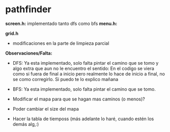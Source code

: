 # pathfinder

**screen.h:** implementado tanto dfs como bfs
**menu.h:**

**grid.h**

- modificaciones en la parte de limpieza parcial

**Observaciones/Falta:**

- DFS: Ya esta implementado, solo falta pintar el camino que se tomo y algo extra que aun no le encuentro el sentido: En el codigo se viera como si fuera de final a inicio pero realmente lo hace de inicio a final, no se como corregirlo. Si puedo te lo explico mañana

- BFS: Ya esta implementado, solo falta pintar el camino que se tomo.

- Modificar el mapa para que se hagan mas caminos (o menos)?

- Poder cambiar el size del  mapa

- Hacer la tabla de tiemposs (más adelante lo haré, cuando estén los demás alg,:)
